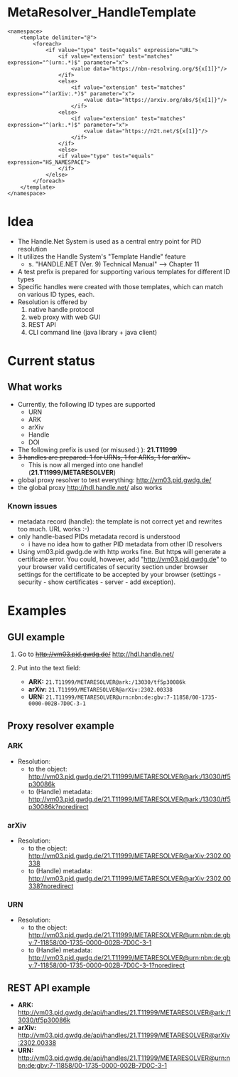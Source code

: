 # MetaResolver_HandleTemplate

```
<namespace>
    <template delimiter="@">
        <foreach>
            <if value="type" test="equals" expression="URL">
                <if value="extension" test="matches" expression="^(urn:.*)$" parameter="x">
                    <value data="https://nbn-resolving.org/${x[1]}"/>
                </if>
                <else>
                    <if value="extension" test="matches" expression="^(arXiv:.*)$" parameter="x">
                        <value data="https://arxiv.org/abs/${x[1]}"/>
                    </if>
                <else>
                    <if value="extension" test="matches" expression="^(ark:.*)$" parameter="x">
                        <value data="https://n2t.net/${x[1]}"/>
                    </if>
                </if>
                <else>
                <if value="type" test="equals" expression="HS_NAMESPACE">
                </if>
            </else>
        </foreach>
    </template>
</namespace>
```

# Idea

- The Handle.Net System is used as a central entry point for PID resolution
- It utilizes the Handle System's "Template Handle" feature
    - s. "HANDLE.NET (Ver. 9) Technical Manual" --> Chapter 11
- A test prefix is prepared for supporting various templates for different ID types
- Specific handles were created with those templates, which can match on various ID types, each.
- Resolution is offered by
    1. native handle protocol
    2. web proxy with web GUI
    3. REST API
    4. CLI command line (java library + java client)


# Current status

## What works

- Currently, the following ID types are supported
    - URN
    - ARK
    - arXiv
    - Handle
    - DOI
- The following prefix is used (or misused:) ): **21.T11999**
- ~~3 handles are prepared: 1 for URNs, 1 for ARKs, 1 for arXiv~~~
    - This is now all merged into one handle! (**21.T11999/METARESOLVER**)  
- global proxy resolver to test everything: http://vm03.pid.gwdg.de/
- the global proxy http://hdl.handle.net/ also works

### Known issues
- metadata record (handle): the template is not correct yet and rewrites too much. URL works :-)
- only handle-based PIDs metadata record is understood
    - i have no idea how to gather PID metadata from other ID resolvers
- Using vm03.pid.gwdg.de with http works fine. But http**s** will generate a certificate error. You could, however, add "http://vm03.pid.gwdg.de" to your browser valid certificates of security section under browser settings for the certificate to be accepted by your browser (settings - security - show certificates - server - add exception). 


# Examples

## GUI example

1. Go to ~~http://vm03.pid.gwdg.de/~~ http://hdl.handle.net/

2. Put into the text field:
    - **ARK:**   ```21.T11999/METARESOLVER@ark:/13030/tf5p30086k```
    - **arXiv:** ```21.T11999/METARESOLVER@arXiv:2302.00338```
    - **URN:**   ```21.T11999/METARESOLVER@urn:nbn:de:gbv:7-11858/00-1735-0000-002B-7D0C-3-1```


## Proxy resolver example

### ARK

- Resolution:
    - to the object: http://vm03.pid.gwdg.de/21.T11999/METARESOLVER@ark:/13030/tf5p30086k
    - to (Handle) metadata: http://vm03.pid.gwdg.de/21.T11999/METARESOLVER@ark:/13030/tf5p30086k?noredirect

### arXiv

- Resolution:
    - to the object: http://vm03.pid.gwdg.de/21.T11999/METARESOLVER@arXiv:2302.00338
    - to (Handle) metadata: http://vm03.pid.gwdg.de/21.T11999/METARESOLVER@arXiv:2302.00338?noredirect


### URN

- Resolution:
    - to the object: http://vm03.pid.gwdg.de/21.T11999/METARESOLVER@urn:nbn:de:gbv:7-11858/00-1735-0000-002B-7D0C-3-1
    - to (Handle) metadata: http://vm03.pid.gwdg.de/21.T11999/METARESOLVER@urn:nbn:de:gbv:7-11858/00-1735-0000-002B-7D0C-3-1?noredirect



## REST API example

- **ARK:**      http://vm03.pid.gwdg.de/api/handles/21.T11999/METARESOLVER@ark:/13030/tf5p30086k
- **arXiv:**    http://vm03.pid.gwdg.de/api/handles/21.T11999/METARESOLVER@arXiv:2302.00338
- **URN:**      http://vm03.pid.gwdg.de/api/handles/21.T11999/METARESOLVER@urn:nbn:de:gbv:7-11858/00-1735-0000-002B-7D0C-3-1
